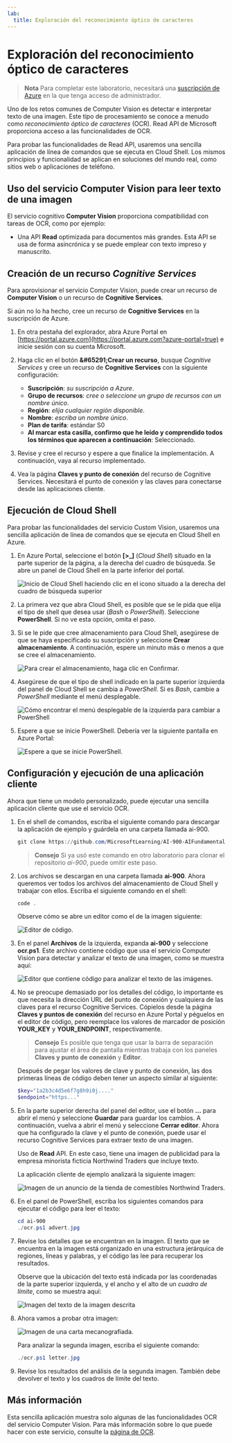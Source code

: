 ```yaml
---
lab:
  title: Exploración del reconocimiento óptico de caracteres
---
```


# Exploración del reconocimiento óptico de caracteres

> **Nota** Para completar este laboratorio, necesitará una [suscripción de Azure](https://azure.microsoft.com/free?azure-portal=true) en la que tenga acceso de administrador.

Uno de los retos comunes de Computer Vision es detectar e interpretar texto de una imagen. Este tipo de procesamiento se conoce a menudo como *reconocimiento óptico de caracteres* (OCR). Read API de Microsoft proporciona acceso a las funcionalidades de OCR. 

Para probar las funcionalidades de Read API, usaremos una sencilla aplicación de línea de comandos que se ejecuta en Cloud Shell. Los mismos principios y funcionalidad se aplican en soluciones del mundo real, como sitios web o aplicaciones de teléfono.

## Uso del servicio Computer Vision para leer texto de una imagen

El servicio cognitivo **Computer Vision** proporciona compatibilidad con tareas de OCR, como por ejemplo:

- Una API **Read** optimizada para documentos más grandes. Esta API se usa de forma asincrónica y se puede emplear con texto impreso y manuscrito.

## Creación de un recurso *Cognitive Services*

Para aprovisionar el servicio Computer Vision, puede crear un recurso de **Computer Vision** o un recurso de **Cognitive Services**.

Si aún no lo ha hecho, cree un recurso de **Cognitive Services** en la suscripción de Azure.

1. En otra pestaña del explorador, abra Azure Portal en [https://portal.azure.com](https://portal.azure.com?azure-portal=true) e inicie sesión con su cuenta Microsoft.

1. Haga clic en el botón **&amp;#65291;Crear un recurso**, busque *Cognitive Services* y cree un recurso de **Cognitive Services** con la siguiente configuración:
    - **Suscripción**: *su suscripción a Azure*.
    - **Grupo de recursos**: *cree o seleccione un grupo de recursos con un nombre único*.
    - **Región**: *elija cualquier región disponible*.
    - **Nombre**: *escriba un nombre único*.
    - **Plan de tarifa**: estándar S0
    - **Al marcar esta casilla, confirmo que he leído y comprendido todos los términos que aparecen a continuación**: Seleccionado.

1. Revise y cree el recurso y espere a que finalice la implementación. A continuación, vaya al recurso implementado.

1. Vea la página **Claves y punto de conexión** del recurso de Cognitive Services. Necesitará el punto de conexión y las claves para conectarse desde las aplicaciones cliente.

## Ejecución de Cloud Shell

Para probar las funcionalidades del servicio Custom Vision, usaremos una sencilla aplicación de línea de comandos que se ejecuta en Cloud Shell en Azure.

1. En Azure Portal, seleccione el botón **[>_]** (*Cloud Shell*) situado en la parte superior de la página, a la derecha del cuadro de búsqueda. Se abre un panel de Cloud Shell en la parte inferior del portal. 

    ![Inicio de Cloud Shell haciendo clic en el icono situado a la derecha del cuadro de búsqueda superior](media/read-text-computer-vision/powershell-portal-guide-1.png)

1. La primera vez que abra Cloud Shell, es posible que se le pida que elija el tipo de shell que desea usar (*Bash* o *PowerShell*). Seleccione **PowerShell**. Si no ve esta opción, omita el paso.  

1. Si se le pide que cree almacenamiento para Cloud Shell, asegúrese de que se haya especificado su suscripción y seleccione **Crear almacenamiento**. A continuación, espere un minuto más o menos a que se cree el almacenamiento.

    ![Para crear el almacenamiento, haga clic en Confirmar.](media/read-text-computer-vision/powershell-portal-guide-2.png)

1. Asegúrese de que el tipo de shell indicado en la parte superior izquierda del panel de Cloud Shell se cambia a *PowerShell*. Si es *Bash*, cambie a *PowerShell* mediante el menú desplegable.

    ![Cómo encontrar el menú desplegable de la izquierda para cambiar a PowerShell](media/read-text-computer-vision/powershell-portal-guide-3.png) 

1. Espere a que se inicie PowerShell. Debería ver la siguiente pantalla en Azure Portal:  

    ![Espere a que se inicie PowerShell.](media/read-text-computer-vision/powershell-prompt.png) 

## Configuración y ejecución de una aplicación cliente

Ahora que tiene un modelo personalizado, puede ejecutar una sencilla aplicación cliente que use el servicio OCR.

1. En el shell de comandos, escriba el siguiente comando para descargar la aplicación de ejemplo y guárdela en una carpeta llamada ai-900.

    ```PowerShell
    git clone https://github.com/MicrosoftLearning/AI-900-AIFundamentals ai-900
    ```

    >**Consejo** Si ya usó este comando en otro laboratorio para clonar el repositorio *ai-900*, puede omitir este paso.

1. Los archivos se descargan en una carpeta llamada **ai-900**. Ahora queremos ver todos los archivos del almacenamiento de Cloud Shell y trabajar con ellos. Escriba el siguiente comando en el shell:

    ```PowerShell
    code .
    ```

    Observe cómo se abre un editor como el de la imagen siguiente: 

    ![Editor de código.](media/read-text-computer-vision/powershell-portal-guide-4.png)

1. En el panel **Archivos** de la izquierda, expanda **ai-900** y seleccione **ocr.ps1**. Este archivo contiene código que usa el servicio Computer Vision para detectar y analizar el texto de una imagen, como se muestra aquí:

    ![Editor que contiene código para analizar el texto de las imágenes.](media/read-text-computer-vision/ocr-code.png)

1. No se preocupe demasiado por los detalles del código, lo importante es que necesita la dirección URL del punto de conexión y cualquiera de las claves para el recurso Cognitive Services. Cópielos desde la página **Claves y puntos de conexión** del recurso en Azure Portal y péguelos en el editor de código, pero reemplace los valores de marcador de posición **YOUR_KEY** y **YOUR_ENDPOINT**, respectivamente.

    > **Consejo** Es posible que tenga que usar la barra de separación para ajustar el área de pantalla mientras trabaja con los paneles **Claves y punto de conexión** y **Editor**.

    Después de pegar los valores de clave y punto de conexión, las dos primeras líneas de código deben tener un aspecto similar al siguiente:

    ```PowerShell
    $key="1a2b3c4d5e6f7g8h9i0j...."    
    $endpoint="https..."
    ```

1. En la parte superior derecha del panel del editor, use el botón **...** para abrir el menú y seleccione **Guardar** para guardar los cambios. A continuación, vuelva a abrir el menú y seleccione **Cerrar editor**. Ahora que ha configurado la clave y el punto de conexión, puede usar el recurso Cognitive Services para extraer texto de una imagen.

    Uso de **Read** API. En este caso, tiene una imagen de publicidad para la empresa minorista ficticia Northwind Traders que incluye texto.

    La aplicación cliente de ejemplo analizará la siguiente imagen:

    ![Imagen de un anuncio de la tienda de comestibles Northwind Traders.](media/read-text-computer-vision/advert.jpg)

1. En el panel de PowerShell, escriba los siguientes comandos para ejecutar el código para leer el texto:

    ```PowerShell
    cd ai-900
    ./ocr.ps1 advert.jpg
    ```

1. Revise los detalles que se encuentran en la imagen. El texto que se encuentra en la imagen está organizado en una estructura jerárquica de regiones, líneas y palabras, y el código las lee para recuperar los resultados.

    Observe que la ubicación del texto está indicada por las coordenadas de la parte superior izquierda, y el ancho y el alto de un *cuadro de límite*, como se muestra aquí:

    ![Imagen del texto de la imagen descrita](media/read-text-computer-vision/lab-05-bounding-boxes.png)

1. Ahora vamos a probar otra imagen:

    ![Imagen de una carta mecanografiada.](media/read-text-computer-vision/letter.jpg)

    Para analizar la segunda imagen, escriba el siguiente comando:

    ```PowerShell
    ./ocr.ps1 letter.jpg
    ```

1. Revise los resultados del análisis de la segunda imagen. También debe devolver el texto y los cuadros de límite del texto.

## Más información

Esta sencilla aplicación muestra solo algunas de las funcionalidades OCR del servicio Computer Vision. Para más información sobre lo que puede hacer con este servicio, consulte la [página de OCR](https://docs.microsoft.com/azure/cognitive-services/computer-vision/overview-ocr).
